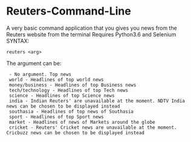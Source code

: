 # Reuters-Command-Line
A very basic command application that you gives you news from the Reuters website from the terminal
Requires Python3.6 and Selenium
SYNTAX:

	reuters <arg>

The argument can be:

	 - No argument. Top news
	 world - Headlines of top world news
	 money/business - Headlines of top Business news
	 tech/technology - Headlines of top Tech news
	 science - Headlines of top Science news
	 india - Indian Reuters' are unavailable at the moment. NDTV India news can be chosen to be displayed instead
	 southasia - Headlines of top news of Southasia
	 sport - Headlines of top Sport news
	 market - Headlines of news of Markets around the globe
	 cricket - Reuters' Cricket news are unavailable at the moment. Cricbuzz news can be chosen to be displayed instead
